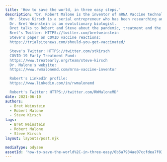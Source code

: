 ```yaml
---
title: 'How to save the world, in three easy steps.'
description: "Dr. Robert Malone is the inventor of mRNA Vaccine technology.
  Mr. Steve Kirsch is a serial entrepreneur who has been researching adverse reactions to COVID vaccines.
  Dr. Bret Weinstein is an evolutionary biologist.
  Bret talks to Robert and Steve about the pandemic, treatment and the COVID vaccines.
  Bret's Twitter: HTTPS://twitter.com/bretweinstein
  Steve's paper on COVID vaccine reactions:
  https://trialsitenews.com/should-you-get-vaccinated/

  Steve's Twitter: HTTPS://twitter.com/stkirsch
  COVID-19 Early Treatment Fund:
  https://www.treatearly.org/team/steve-kirsch
  Dr. Malone's website:
  https://www.rwmalonemd.com/mrna-vaccine-inventor

  Robert's LinkedIn profile:
  https://www.linkedin.com/in/rwmalonemd

  Robert's Twitter: HTTPS://twitter.com/RWMaloneMD"
date: 2021-06-10
authors:
  - Bret Weinstein
  - Robert Malone
  - Steve Kirsch
tags:
  - Bret Weinstein
  - Robert Malone
  - Steve Kirsch
layout: layouts/post.njk

mediaType: odysee
assetId: 'how-to-save-the-world%2C-in-three-easy/0b5a7934ae07ccfdea7f03bc93f6835dd395ba2d'
---
```

